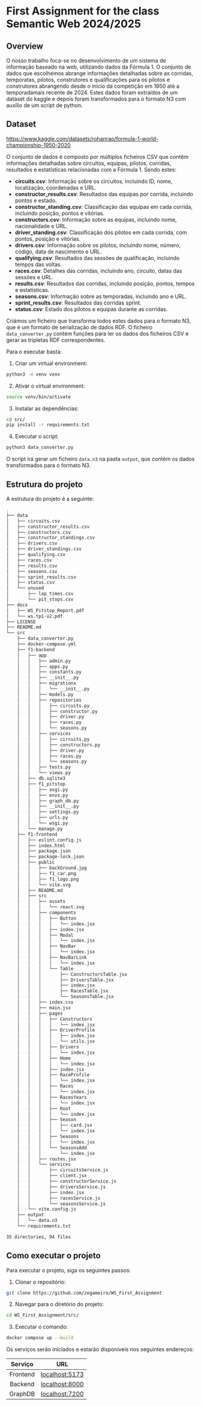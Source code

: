 # First Assignment for the class Semantic Web 2024/2025

## Overview

O nosso trabalho foca-se no desenvolvimento de um sistema de informação baseado na web, utilizando dados da Fórmula 1. O conjunto de dados que escolhemos abrange informações detalhadas sobre as corridas, temporatas, pilotos, construtores e qualificações para os pilotos e construtores abrangendo desde o início da competição em 1950 até a  temporadamais recente de 2024. Estes dados foram extraídos de um dataset do kaggle e depois foram transformados para o formato N3 com auxílio de um script de python.

## Dataset

https://www.kaggle.com/datasets/rohanrao/formula-1-world-championship-1950-2020

O conjunto de dados é composto por múltiplos ficheiros CSV que contêm informações detalhadas sobre circuitos, equipas, pilotos, corridas, resultados e estatísticas relacionadas com a Fórmula 1. Sendo estes:

- **circuits.csv**: Informação sobre os circuitos, incluindo ID, nome, localização, coordenadas e URL.
- **constructor_results.csv**: Resultados das equipas por corrida, incluindo pontos e estado.
- **constructor_standing.csv**: Classificação das equipas em cada corrida, incluindo posição, pontos e vitórias.
- **constructors.csv**: Informação sobre as equipas, incluindo nome, nacionalidade e URL.
- **driver_standing.csv**: Classificação dos pilotos em cada corrida, com pontos, posição e vitórias.
- **drivers.csv**: Informação sobre os pilotos, incluindo nome, número, código, data de nascimento e URL.
- **qualifying.csv**: Resultados das sessões de qualificação, incluindo tempos das voltas.
- **races.csv**: Detalhes das corridas, incluindo ano, circuito, datas das sessões e URL.
- **results.csv**: Resultados das corridas, incluindo posição, pontos, tempos e estatísticas.
- **seasons.csv**: Informação sobre as temporadas, incluindo ano e URL.
- **sprint_results.csv**: Resultados das corridas sprint.
- **status.csv**: Estado dos pilotos e equipas durante as corridas.

Criámos um ficheiro que transforma todos estes dados para o formato N3, que é um formato de serialização de dados RDF. O ficheiro `data_converter.py` contém funções para ler os dados dos ficheiros CSV e gerar as tripletas RDF correspondentes. 

Para o executar basta:

1. Criar um virtual environment:
```bash
python3 -m venv venv
```

2. Ativar o virtual environment:
```bash
source venv/bin/activate
```

3. Instalar as dependências:
```bash
cd src/
pip install -r requirements.txt
```

4. Executar o script:
```bash
python3 data_converter.py
```
O script irá gerar um ficheiro `data.n3` na pasta `output`, que contém os dados transformados para o formato N3.

## Estrutura do projeto

A estrutura do projeto é a seguinte:

```bash
.
├── data
│   ├── circuits.csv
│   ├── constructor_results.csv
│   ├── constructors.csv
│   ├── constructor_standings.csv
│   ├── drivers.csv
│   ├── driver_standings.csv
│   ├── qualifying.csv
│   ├── races.csv
│   ├── results.csv
│   ├── seasons.csv
│   ├── sprint_results.csv
│   ├── status.csv
│   └── unused
│       ├── lap_times.csv
│       └── pit_stops.csv
├── docs
│   ├── WS_Pitstop_Report.pdf
│   └── ws.tp1-v2.pdf
├── LICENSE
├── README.md
└── src
    ├── data_converter.py
    ├── docker-compose.yml
    ├── f1-backend
    │   ├── app
    │   │   ├── admin.py
    │   │   ├── apps.py
    │   │   ├── constants.py
    │   │   ├── __init__.py
    │   │   ├── migrations
    │   │   │   └── __init__.py
    │   │   ├── models.py
    │   │   ├── repositories
    │   │   │   ├── circuits.py
    │   │   │   ├── constructor.py
    │   │   │   ├── driver.py
    │   │   │   ├── races.py
    │   │   │   └── seasons.py
    │   │   ├── services
    │   │   │   ├── circuits.py
    │   │   │   ├── constructors.py
    │   │   │   ├── driver.py
    │   │   │   ├── races.py
    │   │   │   └── seasons.py
    │   │   ├── tests.py
    │   │   └── views.py
    │   ├── db.sqlite3
    │   ├── f1_pitstop
    │   │   ├── asgi.py
    │   │   ├── envs.py
    │   │   ├── graph_db.py
    │   │   ├── __init__.py
    │   │   ├── settings.py
    │   │   ├── urls.py
    │   │   └── wsgi.py
    │   └── manage.py
    ├── f1-frontend
    │   ├── eslint.config.js
    │   ├── index.html
    │   ├── package.json
    │   ├── package-lock.json
    │   ├── public
    │   │   ├── backGround.jpg
    │   │   ├── f1_car.png
    │   │   ├── f1_logo.png
    │   │   └── vite.svg
    │   ├── README.md
    │   ├── src
    │   │   ├── assets
    │   │   │   └── react.svg
    │   │   ├── components
    │   │   │   ├── Button
    │   │   │   │   └── index.jsx
    │   │   │   ├── index.jsx
    │   │   │   ├── Modal
    │   │   │   │   └── index.jsx
    │   │   │   ├── NavBar
    │   │   │   │   └── index.jsx
    │   │   │   ├── NavBarLink
    │   │   │   │   └── index.jsx
    │   │   │   └── Table
    │   │   │       ├── ConstructorsTable.jsx
    │   │   │       ├── DriversTable.jsx
    │   │   │       ├── index.jsx
    │   │   │       ├── RacesTable.jsx
    │   │   │       └── SeasonsTable.jsx
    │   │   ├── index.css
    │   │   ├── main.jsx
    │   │   ├── pages
    │   │   │   ├── Constructors
    │   │   │   │   └── index.jsx
    │   │   │   ├── DriverProfile
    │   │   │   │   ├── index.jsx
    │   │   │   │   └── utils.jsx
    │   │   │   ├── Drivers
    │   │   │   │   └── index.jsx
    │   │   │   ├── Home
    │   │   │   │   └── index.jsx
    │   │   │   ├── index.jsx
    │   │   │   ├── RaceProfile
    │   │   │   │   └── index.jsx
    │   │   │   ├── Races
    │   │   │   │   └── index.jsx
    │   │   │   ├── RacesYears
    │   │   │   │   └── index.jsx
    │   │   │   ├── Root
    │   │   │   │   └── index.jsx
    │   │   │   ├── Season
    │   │   │   │   ├── card.jsx
    │   │   │   │   └── index.jsx
    │   │   │   ├── Seasons
    │   │   │   │   └── index.jsx
    │   │   │   └── SeasonsAdd
    │   │   │       └── index.jsx
    │   │   ├── routes.jsx
    │   │   └── services
    │   │       ├── circuitsService.js
    │   │       ├── client.jsx
    │   │       ├── constructorService.js
    │   │       ├── driversService.js
    │   │       ├── index.jsx
    │   │       ├── racesService.js
    │   │       └── seasonsService.js
    │   └── vite.config.js
    ├── output
    │   └── data.n3
    └── requirements.txt

35 directories, 94 files
```

## Como executar o projeto

Para executar o projeto, siga os seguintes passos:

1. Clonar o repositório:
```bash
git clone https://github.com/zegameiro/WS_First_Assignment
```

2. Navegar para o diretório do projeto:
```bash
cd WS_First_Assignment/src/
```

3. Executar o comando:
```bash
docker compose up --build
```

Os serviços serão iniciados e estarão disponíveis nos seguintes endereços:

| Serviço | URL |
| :-----: | :--: |
|  Frontend | [localhost:5173](http://localhost:5173) |
|  Backend  | [localhost:8000](http://localhost:8000) |
|  GraphDB | [localhost:7200](http://localhost:7200) |


